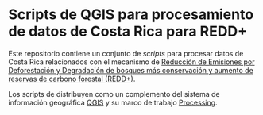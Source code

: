 # Scripts de QGIS para procesamiento de datos de Costa Rica para REDD+

Este repositorio contiene un conjunto de *scripts* para procesar datos de Costa Rica relacionados con el mecanismo de [Reducción de Emisiones por Deforestación y Degradación de bosques más conservación y aumento de reservas de carbono forestal (REDD+)](https://es.wikipedia.org/wiki/Reducci%C3%B3n_de_las_emisiones_de_la_deforestaci%C3%B3n). 

Los scripts de distribuyen como un complemento del sistema de información geográfica [QGIS](https://qgis.org) y su marco de trabajo [Processing](https://docs.qgis.org/3.22/en/docs/user_manual/processing/intro.html).